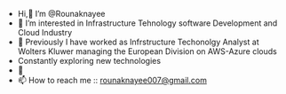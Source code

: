 -  Hi,👋 I’m @Rounaknayee
- 👀 I’m interested in Infrastructure Tehnology software Development and Cloud Industry 
- 🌱 Previously I have worked as Infrstructure Techonolgy Analyst at Wolters Kluwer managing the European Division on AWS-Azure clouds
-  Constantly exploring new technologies
- 💞️
- 📫 How to reach me :: rounaknayee007@gmail.com

<!---
Rounaknayee/Rounaknayee is a ✨ special ✨ repository because its `README.md` (this file) appears on your GitHub profile.
You can click the Preview link to take a look at your changes.
--->
